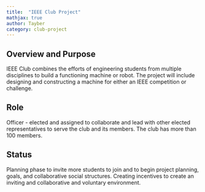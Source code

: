 ```yaml
---
title:  "IEEE Club Project"
mathjax: true
author: Tayber
category: club-project
---
```


## Overview and Purpose

IEEE Club combines the efforts of engineering students from multiple disciplines to build a functioning machine or robot. The project will include designing and constructing a machine for either an IEEE competition or challenge.

## Role

Officer - elected and assigned to collaborate and lead with other elected representatives to serve the club and its members. The club has more than 100 members.

## Status

Planning phase to invite more students to join and to begin project planning, goals, and collaborative social structures. Creating incentives to create an inviting and collaborative and voluntary environment.
